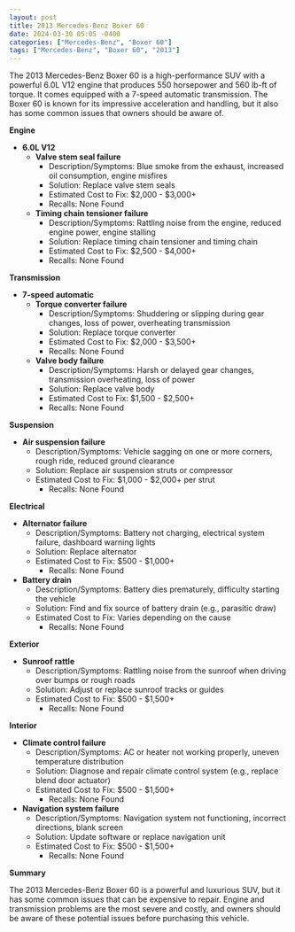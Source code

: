 ```yaml
---
layout: post
title: 2013 Mercedes-Benz Boxer 60
date: 2024-03-30 05:05 -0400
categories: ["Mercedes-Benz", "Boxer 60"]
tags: ["Mercedes-Benz", "Boxer 60", "2013"]
---
```

The 2013 Mercedes-Benz Boxer 60 is a high-performance SUV with a powerful 6.0L V12 engine that produces 550 horsepower and 560 lb-ft of torque. It comes equipped with a 7-speed automatic transmission. The Boxer 60 is known for its impressive acceleration and handling, but it also has some common issues that owners should be aware of.

**Engine**

* **6.0L V12**
    * **Valve stem seal failure**
        * Description/Symptoms: Blue smoke from the exhaust, increased oil consumption, engine misfires
        * Solution: Replace valve stem seals
        * Estimated Cost to Fix: $2,000 - $3,000+
        * Recalls: None Found
    * **Timing chain tensioner failure**
        * Description/Symptoms: Rattling noise from the engine, reduced engine power, engine stalling
        * Solution: Replace timing chain tensioner and timing chain
        * Estimated Cost to Fix: $2,500 - $4,000+
        * Recalls: None Found

**Transmission**

* **7-speed automatic**
    * **Torque converter failure**
        * Description/Symptoms: Shuddering or slipping during gear changes, loss of power, overheating transmission
        * Solution: Replace torque converter
        * Estimated Cost to Fix: $2,000 - $3,500+
        * Recalls: None Found
    * **Valve body failure**
        * Description/Symptoms: Harsh or delayed gear changes, transmission overheating, loss of power
        * Solution: Replace valve body
        * Estimated Cost to Fix: $1,500 - $2,500+
        * Recalls: None Found

**Suspension**

* **Air suspension failure**
    * Description/Symptoms: Vehicle sagging on one or more corners, rough ride, reduced ground clearance
    * Solution: Replace air suspension struts or compressor
    * Estimated Cost to Fix: $1,000 - $2,000+ per strut
        * Recalls: None Found

**Electrical**

* **Alternator failure**
    * Description/Symptoms: Battery not charging, electrical system failure, dashboard warning lights
    * Solution: Replace alternator
    * Estimated Cost to Fix: $500 - $1,000+
        * Recalls: None Found
* **Battery drain**
    * Description/Symptoms: Battery dies prematurely, difficulty starting the vehicle
    * Solution: Find and fix source of battery drain (e.g., parasitic draw)
    * Estimated Cost to Fix: Varies depending on the cause
        * Recalls: None Found

**Exterior**

* **Sunroof rattle**
    * Description/Symptoms: Rattling noise from the sunroof when driving over bumps or rough roads
    * Solution: Adjust or replace sunroof tracks or guides
    * Estimated Cost to Fix: $500 - $1,500+
        * Recalls: None Found

**Interior**

* **Climate control failure**
    * Description/Symptoms: AC or heater not working properly, uneven temperature distribution
    * Solution: Diagnose and repair climate control system (e.g., replace blend door actuator)
    * Estimated Cost to Fix: $500 - $1,500+
        * Recalls: None Found
* **Navigation system failure**
    * Description/Symptoms: Navigation system not functioning, incorrect directions, blank screen
    * Solution: Update software or replace navigation unit
    * Estimated Cost to Fix: $500 - $1,500+
        * Recalls: None Found

**Summary**

The 2013 Mercedes-Benz Boxer 60 is a powerful and luxurious SUV, but it has some common issues that can be expensive to repair. Engine and transmission problems are the most severe and costly, and owners should be aware of these potential issues before purchasing this vehicle.
